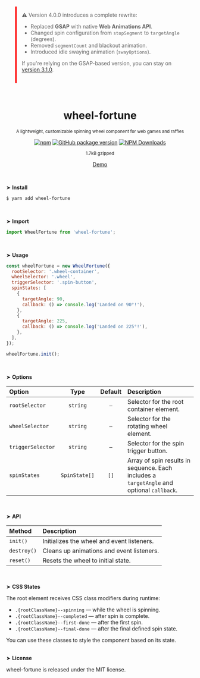 <blockquote style="border-left: 4px solid red; padding: 1em;">
⚠️ Version 4.0.0 introduces a complete rewrite:

- Replaced **GSAP** with native **Web Animations API**.
- Changed spin configuration from `stopSegment` to `targetAngle` (degrees).
- Removed `segmentCount` and blackout animation.
- Introduced idle swaying animation (`swayOptions`).

If you're relying on the GSAP-based version, you can stay on [version 3.1.0](https://www.npmjs.com/package/wheel-fortune/v/3.1.0).
</blockquote>

<div align="center">
<br>

<h1>wheel-fortune</h1>

<p><sup>A lightweight, customizable spinning wheel component for web games and raffles</sup></p>

[![npm](https://img.shields.io/npm/v/wheel-fortune.svg?colorB=brightgreen)](https://www.npmjs.com/package/wheel-fortune)
[![GitHub package version](https://img.shields.io/github/package-json/v/ux-ui-pro/wheel-fortune.svg)](https://github.com/ux-ui-pro/wheel-fortune)
[![NPM Downloads](https://img.shields.io/npm/dm/wheel-fortune.svg?style=flat)](https://www.npmjs.org/package/wheel-fortune)

<sup>1.7kB gzipped</sup>

<a href="https://codepen.io/ux-ui/pen/jEEzBed">Demo</a>

</div>
<br>

&#10148; **Install**
```bash
$ yarn add wheel-fortune
```
<br>

&#10148; **Import**
```javascript
import WheelFortune from 'wheel-fortune';
```
<br>

&#10148; **Usage**
```javascript
const wheelFortune = new WheelFortune({
  rootSelector: '.wheel-container',
  wheelSelector: '.wheel',
  triggerSelector: '.spin-button',
  spinStates: [
    {
      targetAngle: 90,
      callback: () => console.log('Landed on 90°!'),
    },
    {
      targetAngle: 225,
      callback: () => console.log('Landed on 225°!'),
    },
  ],
});

wheelFortune.init();
```
<br>

&#10148; **Options**

| Option            |     Type      | Default | Description                                                                               |
|:------------------|:-------------:|:-------:|:------------------------------------------------------------------------------------------|
| `rootSelector`    |   `string`    |   `–`   | Selector for the root container element.                                                  |
| `wheelSelector`   |   `string`    |   `–`   | Selector for the rotating wheel element.                                                  |
| `triggerSelector` |   `string`    |   `–`   | Selector for the spin trigger button.                                                     |
| `spinStates`      | `SpinState[]` |   `[]`  | Array of spin results in sequence. Each includes a `targetAngle` and optional `callback`. |
<br>

&#10148; **API**

| Method      | Description                                |
|:------------|:-------------------------------------------|
| `init()`    | Initializes the wheel and event listeners. |
| `destroy()` | Cleans up animations and event listeners.  |
| `reset()`   | Resets the wheel to initial state.         |
<br>

&#10148; **CSS States**

The root element receives CSS class modifiers during runtime:

- `.{rootClassName}--spinning` — while the wheel is spinning.
- `.{rootClassName}--completed` — after spin is complete.
- `.{rootClassName}--first-done` — after the first spin.
- `.{rootClassName}--final-done` — after the final defined spin state.

You can use these classes to style the component based on its state.
<br><br>

&#10148; **License**

wheel-fortune is released under the MIT license.
